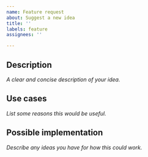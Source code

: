 ```yaml
---
name: Feature request
about: Suggest a new idea
title: ''
labels: feature
assignees: ''

---
```


## Description

*A clear and concise description of your idea.*

## Use cases

*List some reasons this would be useful.*

## Possible implementation

*Describe any ideas you have for how this could work.*
